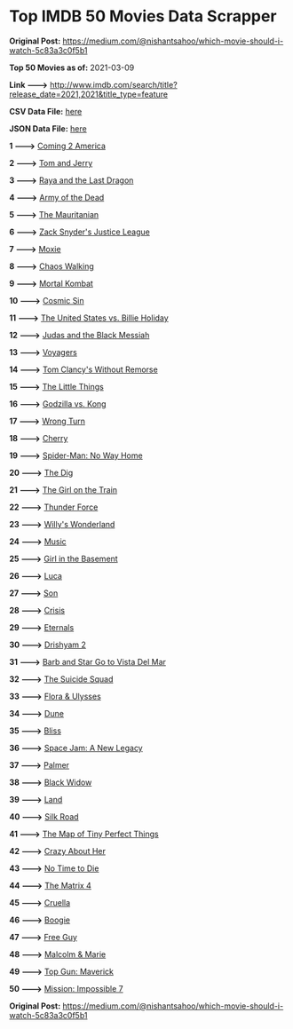 # Top IMDB 50 Movies Data Scrapper

**Original Post:** https://medium.com/@nishantsahoo/which-movie-should-i-watch-5c83a3c0f5b1

**Top 50 Movies as of:** 2021-03-09

**Link --->** http://www.imdb.com/search/title?release_date=2021,2021&title_type=feature

**CSV Data File:** [here](/Data/data.csv)

**JSON Data File:** [here](/Data/data.json)

**1 --->** [Coming 2 America](https://www.imdb.com/title/tt6802400/?ref_=adv_li_tt)

**2 --->** [Tom and Jerry](https://www.imdb.com/title/tt1361336/?ref_=adv_li_tt)

**3 --->** [Raya and the Last Dragon](https://www.imdb.com/title/tt5109280/?ref_=adv_li_tt)

**4 --->** [Army of the Dead](https://www.imdb.com/title/tt0993840/?ref_=adv_li_tt)

**5 --->** [The Mauritanian](https://www.imdb.com/title/tt4761112/?ref_=adv_li_tt)

**6 --->** [Zack Snyder's Justice League](https://www.imdb.com/title/tt12361974/?ref_=adv_li_tt)

**7 --->** [Moxie](https://www.imdb.com/title/tt6432466/?ref_=adv_li_tt)

**8 --->** [Chaos Walking](https://www.imdb.com/title/tt2076822/?ref_=adv_li_tt)

**9 --->** [Mortal Kombat](https://www.imdb.com/title/tt0293429/?ref_=adv_li_tt)

**10 --->** [Cosmic Sin](https://www.imdb.com/title/tt11762434/?ref_=adv_li_tt)

**11 --->** [The United States vs. Billie Holiday](https://www.imdb.com/title/tt8521718/?ref_=adv_li_tt)

**12 --->** [Judas and the Black Messiah](https://www.imdb.com/title/tt9784798/?ref_=adv_li_tt)

**13 --->** [Voyagers](https://www.imdb.com/title/tt9664108/?ref_=adv_li_tt)

**14 --->** [Tom Clancy's Without Remorse](https://www.imdb.com/title/tt0499097/?ref_=adv_li_tt)

**15 --->** [The Little Things](https://www.imdb.com/title/tt10016180/?ref_=adv_li_tt)

**16 --->** [Godzilla vs. Kong](https://www.imdb.com/title/tt5034838/?ref_=adv_li_tt)

**17 --->** [Wrong Turn](https://www.imdb.com/title/tt9110170/?ref_=adv_li_tt)

**18 --->** [Cherry](https://www.imdb.com/title/tt9130508/?ref_=adv_li_tt)

**19 --->** [Spider-Man: No Way Home](https://www.imdb.com/title/tt10872600/?ref_=adv_li_tt)

**20 --->** [The Dig](https://www.imdb.com/title/tt3661210/?ref_=adv_li_tt)

**21 --->** [The Girl on the Train](https://www.imdb.com/title/tt8907992/?ref_=adv_li_tt)

**22 --->** [Thunder Force](https://www.imdb.com/title/tt10121392/?ref_=adv_li_tt)

**23 --->** [Willy's Wonderland](https://www.imdb.com/title/tt8114980/?ref_=adv_li_tt)

**24 --->** [Music](https://www.imdb.com/title/tt7541720/?ref_=adv_li_tt)

**25 --->** [Girl in the Basement](https://www.imdb.com/title/tt13269536/?ref_=adv_li_tt)

**26 --->** [Luca](https://www.imdb.com/title/tt12801262/?ref_=adv_li_tt)

**27 --->** [Son](https://www.imdb.com/title/tt5624466/?ref_=adv_li_tt)

**28 --->** [Crisis](https://www.imdb.com/title/tt9731682/?ref_=adv_li_tt)

**29 --->** [Eternals](https://www.imdb.com/title/tt9032400/?ref_=adv_li_tt)

**30 --->** [Drishyam 2](https://www.imdb.com/title/tt12361178/?ref_=adv_li_tt)

**31 --->** [Barb and Star Go to Vista Del Mar](https://www.imdb.com/title/tt3797512/?ref_=adv_li_tt)

**32 --->** [The Suicide Squad](https://www.imdb.com/title/tt6334354/?ref_=adv_li_tt)

**33 --->** [Flora & Ulysses](https://www.imdb.com/title/tt8521736/?ref_=adv_li_tt)

**34 --->** [Dune](https://www.imdb.com/title/tt1160419/?ref_=adv_li_tt)

**35 --->** [Bliss](https://www.imdb.com/title/tt10333426/?ref_=adv_li_tt)

**36 --->** [Space Jam: A New Legacy](https://www.imdb.com/title/tt3554046/?ref_=adv_li_tt)

**37 --->** [Palmer](https://www.imdb.com/title/tt6857376/?ref_=adv_li_tt)

**38 --->** [Black Widow](https://www.imdb.com/title/tt3480822/?ref_=adv_li_tt)

**39 --->** [Land](https://www.imdb.com/title/tt10265034/?ref_=adv_li_tt)

**40 --->** [Silk Road](https://www.imdb.com/title/tt7937254/?ref_=adv_li_tt)

**41 --->** [The Map of Tiny Perfect Things](https://www.imdb.com/title/tt11080108/?ref_=adv_li_tt)

**42 --->** [Crazy About Her](https://www.imdb.com/title/tt11698630/?ref_=adv_li_tt)

**43 --->** [No Time to Die](https://www.imdb.com/title/tt2382320/?ref_=adv_li_tt)

**44 --->** [The Matrix 4](https://www.imdb.com/title/tt10838180/?ref_=adv_li_tt)

**45 --->** [Cruella](https://www.imdb.com/title/tt3228774/?ref_=adv_li_tt)

**46 --->** [Boogie](https://www.imdb.com/title/tt10896398/?ref_=adv_li_tt)

**47 --->** [Free Guy](https://www.imdb.com/title/tt6264654/?ref_=adv_li_tt)

**48 --->** [Malcolm & Marie](https://www.imdb.com/title/tt12676326/?ref_=adv_li_tt)

**49 --->** [Top Gun: Maverick](https://www.imdb.com/title/tt1745960/?ref_=adv_li_tt)

**50 --->** [Mission: Impossible 7](https://www.imdb.com/title/tt9603212/?ref_=adv_li_tt)

**Original Post:** https://medium.com/@nishantsahoo/which-movie-should-i-watch-5c83a3c0f5b1
